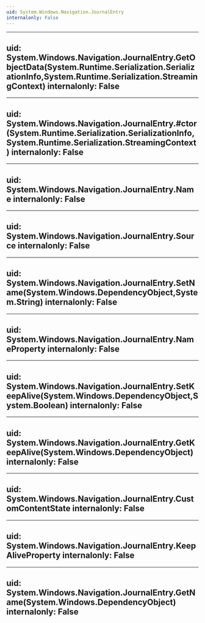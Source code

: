 ```yaml
---
uid: System.Windows.Navigation.JournalEntry
internalonly: False
---
```


---
uid: System.Windows.Navigation.JournalEntry.GetObjectData(System.Runtime.Serialization.SerializationInfo,System.Runtime.Serialization.StreamingContext)
internalonly: False
---

---
uid: System.Windows.Navigation.JournalEntry.#ctor(System.Runtime.Serialization.SerializationInfo,System.Runtime.Serialization.StreamingContext)
internalonly: False
---

---
uid: System.Windows.Navigation.JournalEntry.Name
internalonly: False
---

---
uid: System.Windows.Navigation.JournalEntry.Source
internalonly: False
---

---
uid: System.Windows.Navigation.JournalEntry.SetName(System.Windows.DependencyObject,System.String)
internalonly: False
---

---
uid: System.Windows.Navigation.JournalEntry.NameProperty
internalonly: False
---

---
uid: System.Windows.Navigation.JournalEntry.SetKeepAlive(System.Windows.DependencyObject,System.Boolean)
internalonly: False
---

---
uid: System.Windows.Navigation.JournalEntry.GetKeepAlive(System.Windows.DependencyObject)
internalonly: False
---

---
uid: System.Windows.Navigation.JournalEntry.CustomContentState
internalonly: False
---

---
uid: System.Windows.Navigation.JournalEntry.KeepAliveProperty
internalonly: False
---

---
uid: System.Windows.Navigation.JournalEntry.GetName(System.Windows.DependencyObject)
internalonly: False
---
